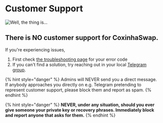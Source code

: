 # Customer Support

![Well, the thing is...](<../.gitbook/assets/docs masthead (23).png>)

## There is NO customer support for CoxinhaSwap.

If you're experiencing issues,

1. First check [the troubleshooting page](../help/troubleshooting.md) for your error code
2. If you can't find a solution, try reaching out in your local [Telegram group](../contact-us/telegram.md).

{% hint style="danger" %}
Admins will NEVER send you a direct message. If anybody approaches you directly on e.g. Telegram pretending to represent customer support, please block them and report as spam.
{% endhint %}

{% hint style="danger" %}
**NEVER, under any situation, should you ever give someone your private key or recovery phrases. Immediately block and report anyone that asks for them.**
{% endhint %}
